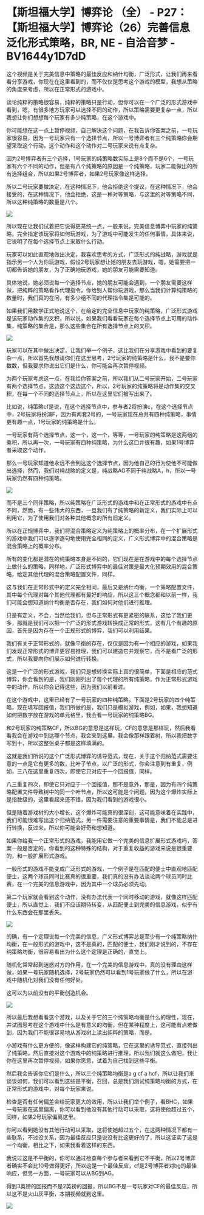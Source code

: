 # 【斯坦福大学】博弈论 （全） - P27：【斯坦福大学】博弈论（26）完善信息泛化形式策略，BR, NE - 自洽音梦 - BV1644y1D7dD

这个视频是关于完美信息中策略的最佳反应和纳什均衡，广泛形式，让我们再来看看分享游戏，你现在在这里看到的，而不仅仅是思考这个游戏的模型，我想从策略的角度来考虑，所以在正常形式的游戏中。

谈论纯粹的策略很容易，纯粹的策略只是行动，但你可以在一个广泛的形式游戏中看到，嗯，有很多地方玩家可以选择不同的动作，所以策略需要更复杂一点，所以我想让你们想想每个玩家有多少纯策略，在这个游戏中。

你可能想在这一点上暂停视频，自己解决这个问题，在我告诉你答案之前，一号玩家很容易，因为一号玩家只有一个选择节点，所以一号博弈者有三个纯策略你会期望采取这个行动，这个动作和这个动作对二号玩家来说有点复杂。

因为2号博弈者有三个选择，1号玩家的纯策略数实际上是8个而不是6个，一号玩家有六个不同的动作，但是有八个纯策略的原因是一个纯策略，玩家二能做出的所有选择组合，所以如果2号博弈者，如果2号玩家像这样选择。

所以二号玩家要做决定，在这种情况下，他会拒绝这个提议，在这种情况下，他会接受的，在这种情况下，他会拒绝，这是一种对等策略，与这里的对等策略不同，所以这种纯策略的数量是八个。



![](img/7660dc9eba9cdf662508aeeadca416d6_1.png)

所以现在让我们试着把它说得更笼统一点，一般来说，完美信息博弈中玩家的纯策略，完全指定该玩家将如何玩游戏，为了游戏中可能发生的任何事情，具体来说，它说明了在每个选择节点上采取什么行动。

玩家可以如此直观地做出决定，我喜欢思考的方式，广泛形式的纯战略，游戏就是指示另一个人为你玩游戏，假设2号玩家想让她的朋友去玩游戏，嗯，她需要把一切都告诉她的朋友，为了正确地玩游戏，她的朋友可能需要知道。

具体地说，她必须说每一个选择节点，她的朋友可能会遇到，一个朋友需要这样做，把纯粹的策略看作代理指令，你给别人帮你玩游戏，那么当我们计算纯策略的数量时，我们真的在问，有多少组不同的代理指令集是可能的。

如果我们用数学正式地说这个，在给定的完全信息中玩家的纯策略，广泛形式游戏是该玩家动作集的叉积，所以说，如果我们看看玩家在每个选择节点上可用的动作集，纯策略的集合是，那么这些集合在所有选择节点上的叉积。



![](img/7660dc9eba9cdf662508aeeadca416d6_3.png)

玩家可以在其中做出决定，让我们举一个例子，这比我们在分享游戏中看到的要复杂一点，所以首先我想请你们在这里思考，2号玩家的纯策略是什么，我不是要你数数，但我要求你说出它们是什么，你可能会再次暂停视频。

为两个玩家考虑这一点，在我给你答案之前，所以我们从二号玩家开始，二号玩家有两个选择节点，这边这个这边这个，所以，2号玩家的纯策略将是动作集的交叉积，在每一个不同的选择节点上，所以在这里它们被写出来了。

比如说，纯策略cf是说，在这个选择节点中，参与者2将扮演c，在这个选择节点中，2号玩家将扮演F，因为有两套2号的，一号玩家现在总共有四种纯策略，事情更有趣一点，1号玩家的纯策略是什么。

一号玩家有两个选择节点，这一个，这一个，等等，一号玩家的纯策略是这两组的乘积，所以再一次，一号玩家有四种纯策略，为什么这口井很有趣，如果1号博弈者采取这个动作。

那么一号玩家知道他永远不会到达这个选择节点，因为他自己的行为使他不可能做出选择，然而，我们对纯战略的定义是，纯战略AG不同于纯战略A，h，所以一号玩家仍然有四种纯策略。



![](img/7660dc9eba9cdf662508aeeadca416d6_5.png)

而不是三个同伴策略，所以纯策略在广泛形式的游戏中和在正常形式的游戏中有点不同，然而，有一些伟大的东西，一旦我们有了纯策略的新定义，我们实际上可以利用它，为了使用我们对各种其他概念的所有旧定义。

所以在正规博弈中，我们将混合策略定义为纯策略上的概率分布，在一个扩展形式的游戏中我们可以逐字逐句地使用完全相同的定义，广义形式博弈中的混合策略是混合策略上的概率分布。

所有的变化都是潜在的纯策略本身是不同的，它们现在是在游戏中的每个选择节点上做什么的策略，同样地，广泛形式博弈中的最佳对策是最大化预期效用的混合策略，给定其他代理的混合策略配置文件，同样。

这与我们在正常形式中的定义完全相同，最后又是纳什均衡，一个策略配置文件，其中每个代理对每个其他代理都有最好的响应，所以这三个概念都和以前一样，我们可能会想知道纳什均衡是否存在，我们如何对他们进行推理。

只是有定义，不会，当然给我们，但与正常形式有更紧密的联系，这给了我们更多，那就是我们可以把一个广泛的形式游戏转换成正常的形式，这有几个有趣的原因，首先是因为存在一个正规形式的博弈，我们可以利用结果。

我们有关于正常形式的，就像平衡的存在，仅仅是因为有一个相应的游戏，如果我们发现正常形式的博弈更容易推理，我们可以建造它并观察它，而不是看广泛的形式，所以我要向你们展示如何进行转换。

这是一个广泛的形式游戏，我们只是想转换实际上真的很简单，下面是相应的范式博弈，你会看到的是，我们刚刚列出了每个代理的所有纯策略，作为正常形式游戏中的动作，所以你会记得这些，因为我们以前看过。

在这个游戏中，这里已经有了一号玩家的四种纯策略，下面是2号玩家的四个纯策略，现在填写回报值，我们所做的是，我们只是模拟游戏，例如，如果，我想知道如何把数字放在游戏的单元格里，我会看一号玩家的纯策略BG。

和2号玩家的纯策略CF，所以BG的意思是这样玩，CF的意思是那样玩，然后我看看我会在游戏中到达哪个节点，我会来到这里，我会像那样跟着树，所以我把数字写到十，所以这整张桌子都是这样填满的。

这就是我们所说的这个广泛形式博弈的诱导范式，现在，关于这个归纳范式需要注意的一点是它有更多的数，比叶子节点，以广泛的形式，你会注意到有重复，例如，三八在这里重复四次，即使它只对应于一个回报值，同样。

八三重复四次，即使它只对应于一个回报值，那不是意外，那是，因为有四个纯策略配置文件导致树中的同一个叶节点，所以这可能是个问题，因为这个爆炸实际上是指数级的，这里看起来还不错，因为我们看到的游戏很小。

但是随着游戏树的大小增长，这个爆炸可能真的很深刻，这可能意味着在实践中，我们可能很难写出这个归纳范式，另一件需要注意的重要事情是，我们不能总是进行转换，反过来，所以你可能会好奇和想知道。

如果你给我一个正常形式的游戏，我能用它做一个完美的信息扩展形式游戏吗，答案一般是否定的，你看到的这种特殊的结构，对于重复收益的游戏来说是很重要的，和一般扩展形式游戏。

一般形式的游戏不能变成广泛形式的游戏，一个例子是在匹配的便士中直观地匹配便士，这两个球员同时比赛真的很重要，我们真的没有办法谈论两个球员同时比赛，在一个完美的信息游戏中，因为其中一个球员必须先动。

第二个玩家就会看到这个动作，没有办法代表一个同时移动的游戏，就像这样匹配便士，所以直觉上，我们不应该期待转变，从匹配便士到完美的信息游戏，似乎有什么东西会在那里丢失。



![](img/7660dc9eba9cdf662508aeeadca416d6_7.png)

的确，有一个定理说每一个完美的信息，广义形式博弈总是至少有一个纯策略纳什均衡，在一般形式的游戏中，这不是真的，匹配的便士，我们刚才说到的，不存在纯策略均衡，很容易看出为什么这个定理是正确的，直觉上。

随机化常常起到迷惑对方的作用，在一个完美的信息游戏中，真的没有理由这样做，如果一号玩家随机选择，2号玩家仍然可以看到1号玩家做了什么，所以在游戏中随机化对我们没有任何好处。

这可以为以前没有的平衡创造机会。

![](img/7660dc9eba9cdf662508aeeadca416d6_9.png)

所以最后我想看看这个游戏，以及关于它的三个纯策略均衡是什么的理性，现在，并试图思考在这个游戏中什么是有意义的均衡，但在某种程度上，这可能有点难做到，因为我们不能很容易地从游戏树上读出纯粹的策略，而是。

小游戏有什么更方便的，像这样构建它的纯策略，它在这里的诱导范式，直接列出了纯策略，然后直接对这个游戏中的纯策略进行推理，所以我们就这么做吧，我让你在这里再次暂停视频，如果你愿意，试着为自己找到这些平衡。

然后我会告诉你它们是什么，所以三个纯策略均衡是a g cf a hcf，所以让我们来谈谈如何，我们可以看到这些是平衡，召回，总是我们测试纯策略均衡的方式，在正常形式的游戏中，对每个玩家来说。

检查是否有任何偏差会给玩家更大的效用，所以让我们举个例子，看BHC，如果一号玩家在这里偏离，你可以看到他没有其他行动可以采取，这将使他超过五个，同样，如果2号玩家偏离这里。

你可以看到她没有其他行动可以采取，这将使她超过五个，在这两种情况下都有一些联系，不过没关系，因为最佳反应只是说没有比这更好的了，所以这证实了这是一个均衡，相比之下，如果我看着这样的东西。

我说过这是不平衡的，你可以通过检查每个参与者来看到它不平衡，所以2号博弈者确实不会比10号做得更好，所以这是一个最佳反应，cf是2号博弈者对bg的最佳响应，但另一方面，一号玩家可以从BG到AG。

得到3英镑的回报而不是2英镑的回报，所以BG不是一号玩家对CF的最佳反应，所以这不是火山灰平衡，本期视频就到这里。



![](img/7660dc9eba9cdf662508aeeadca416d6_11.png)